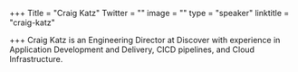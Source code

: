 +++
Title = "Craig Katz"
Twitter = ""
image = ""
type = "speaker"
linktitle = "craig-katz"

+++
Craig Katz is an Engineering Director at Discover with experience in Application Development and Delivery, CICD pipelines, and Cloud Infrastructure.
